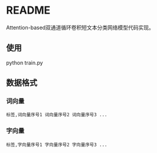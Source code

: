 # README
Attention-based双通道循环卷积短文本分类网络模型代码实现。

## 使用
python train.py

## 数据格式
### 词向量
```
标签,词向量序号1 词向量序号2 词向量序号3 ...
```
### 字向量
```
标签,字向量序号1 字向量序号2 字向量序号3 ...
```